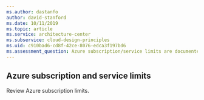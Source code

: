 ```yaml
---
ms.author: dastanfo
author: david-stanford
ms.date: 10/11/2019
ms.topic: article
ms.service: architecture-center
ms.subservice: cloud-design-principles
ms.uid: c910bad6-cd8f-42ce-8076-edca3f197bd6
ms.assessment_question: Azure subscription/service limits are documented and known
---
```

## Azure subscription and service limits

Review Azure subscription limits.
